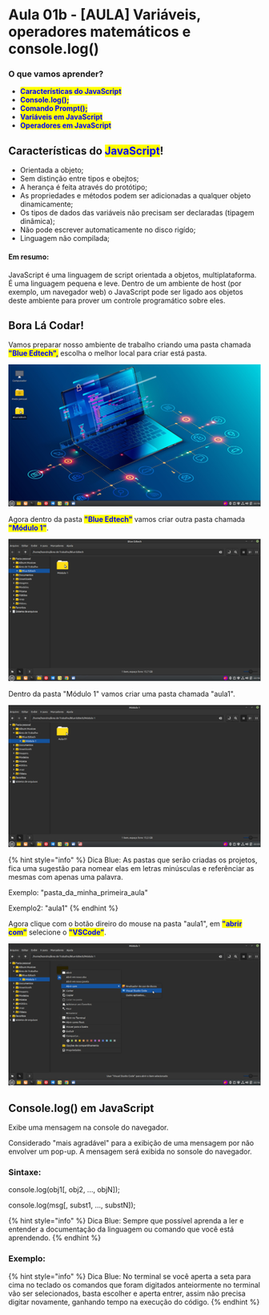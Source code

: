 # Aula 01b - \[AULA] Variáveis, operadores matemáticos e console.log()

### O que vamos aprender?

* <mark style="color:blue;">**Características do JavaScript**</mark>
* <mark style="color:blue;">**Console.log();**</mark>
* <mark style="color:blue;">**Comando Prompt();**</mark>
* <mark style="color:blue;">**Variáveis em JavaScript**</mark>
* <mark style="color:blue;">**Operadores em JavaScript**</mark>

## Características do <mark style="color:blue;">JavaScript</mark>!

* Orientada a objeto;
* Sem distinção entre tipos e obejtos;
* A herança é feita através do protótipo;
* As propriedades e métodos podem ser adicionadas a qualquer objeto dinamicamente;
* Os tipos de dados das variáveis não precisam ser declaradas (tipagem dinâmica);
* Não pode escrever automaticamente no disco rigído;
* Linguagem não compilada;

#### Em resumo:

JavaScript é uma linguagem de script orientada a objetos, multiplataforma. É uma linguagem pequena e leve. Dentro de um ambiente de host (por exemplo, um navegador web) o JavaScript pode ser ligado aos objetos deste ambiente para prover um controle programático sobre eles.

## Bora Lá Codar!

Vamos preparar nosso ambiente de trabalho criando uma pasta chamada <mark style="color:blue;">**"Blue Edtech",**</mark> escolha o melhor local para criar está pasta.

![](<../.gitbook/assets/1.criar pasta blueedtech.png>)

Agora dentro da pasta <mark style="color:blue;">**"Blue Edtech"**</mark> vamos criar outra pasta chamada <mark style="color:blue;">**"Módulo 1"**</mark>.

![](<../.gitbook/assets/2.criar pasta modulo1.png>)

Dentro da pasta "Módulo 1" vamos criar uma pasta chamada "aula1".

![](<../.gitbook/assets/3.criar pasta aula01.png>)

{% hint style="info" %}
Dica Blue: As pastas que serão criadas os projetos, fica uma sugestão para nomear elas em letras minúsculas e referênciar as mesmas com apenas uma palavra.

Exemplo: "pasta\_da\_minha\_primeira\_aula"

Exemplo2: "aula1"
{% endhint %}

Agora clique com o botão direiro do mouse na pasta "aula1", em <mark style="color:blue;">**"abrir com"**</mark> selecione o <mark style="color:blue;">**"VSCode"**</mark>.

![](<../.gitbook/assets/4.abrir pasta aula1 com vscode.png>)

## Console.log() em JavaScript

Exibe uma mensagem na console do navegador.

Considerado "mais agradável" para a exibição de uma mensagem por não envolver um pop-up. A mensagem será exibida no sonsole do navegador.

### Sintaxe:

console.log(obj1\[, obj2, ..., objN]);

console.log(msg\[, subst1, ..., substN]);

{% hint style="info" %}
Dica Blue: Sempre que possível aprenda a ler e entender a documentação da linguagem ou comando que você está aprendendo.
{% endhint %}

### Exemplo:&#x20;

{% hint style="info" %}
Dica Blue: No terminal se você aperta a seta para cima no teclado os comandos que foram digitados anteiormente no terminal vão ser selecionados, basta escolher e aperta entrer, assim não precisa digitar novamente, ganhando tempo na execução do código.
{% endhint %}

###
